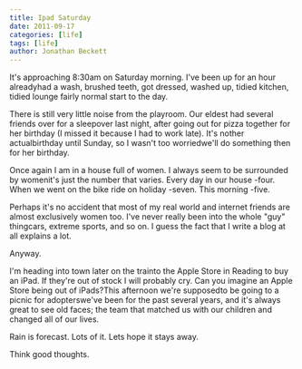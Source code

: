```yaml
---
title: Ipad Saturday
date: 2011-09-17
categories: [life]
tags: [life]
author: Jonathan Beckett
---
```


It's approaching 8:30am on Saturday morning. I've been up for an hour alreadyhad a wash, brushed teeth, got dressed, washed up, tidied kitchen, tidied lounge fairly normal start to the day.

There is still very little noise from the playroom. Our eldest had several friends over for a sleepover last night, after going out for pizza together for her birthday (I missed it because I had to work late). It's nother actualbirthday until Sunday, so I wasn't too worriedwe'll do something then for her birthday.

Once again I am in a house full of women. I always seem to be surrounded by womenit's just the number that varies. Every day in our house -four. When we went on the bike ride on holiday -seven. This morning -five.

Perhaps it's no accident that most of my real world and internet friends are almost exclusively women too. I've never really been into the whole "guy" thingcars, extreme sports, and so on. I guess the fact that I write a blog at all explains a lot.

Anyway.

I'm heading into town later on the trainto the Apple Store in Reading to buy an iPad. If they're out of stock I will probably cry. Can you imagine an Apple Store being out of iPads?This afternoon we're supposedto be going to a picnic for adopterswe've been for the past several years, and it's always great to see old faces; the team that matched us with our children and changed all of our lives.

Rain is forecast. Lots of it. Lets hope it stays away.

Think good thoughts.